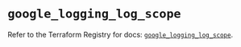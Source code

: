 # `google_logging_log_scope`

Refer to the Terraform Registry for docs: [`google_logging_log_scope`](https://registry.terraform.io/providers/hashicorp/google/6.38.0/docs/resources/logging_log_scope).
